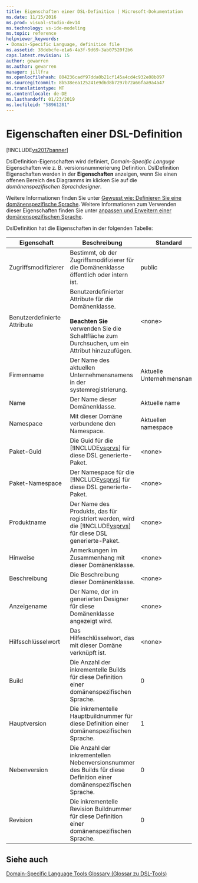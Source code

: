 ```yaml
---
title: Eigenschaften einer DSL-Definition | Microsoft-Dokumentation
ms.date: 11/15/2016
ms.prod: visual-studio-dev14
ms.technology: vs-ide-modeling
ms.topic: reference
helpviewer_keywords:
- Domain-Specific Language, definition file
ms.assetid: 38debcfe-e1a6-4a3f-9d69-3ab07520f2b6
caps.latest.revision: 15
author: gewarren
ms.author: gewarren
manager: jillfra
ms.openlocfilehash: 804236cadf97dda0b21cf145a4cd4c932e08b097
ms.sourcegitcommit: 8b538eea125241e9d6d8b7297b72a66faa9a4a47
ms.translationtype: MT
ms.contentlocale: de-DE
ms.lasthandoff: 01/23/2019
ms.locfileid: "58961281"
---
```

# <a name="properties-of-a-dsl-definition"></a>Eigenschaften einer DSL-Definition
[!INCLUDE[vs2017banner](../includes/vs2017banner.md)]

DslDefinition-Eigenschaften wird definiert, *Domain-Specific Languge* Eigenschaften wie z. B. versionsnummerierung Definition. DslDefinition Eigenschaften werden in der **Eigenschaften** anzeigen, wenn Sie einen offenen Bereich des Diagramms im klicken Sie auf die *domänenspezifischen Sprachdesigner*.  
  
 Weitere Informationen finden Sie unter [Gewusst wie: Definieren Sie eine domänenspezifische Sprache](../modeling/how-to-define-a-domain-specific-language.md). Weitere Informationen zum Verwenden dieser Eigenschaften finden Sie unter [anpassen und Erweitern einer domänenspezifischen Sprache](../modeling/customizing-and-extending-a-domain-specific-language.md).  
  
 DslDefinition hat die Eigenschaften in der folgenden Tabelle:  
  
|Eigenschaft|Beschreibung|Standard|  
|--------------|-----------------|-------------|  
|Zugriffsmodifizierer|Bestimmt, ob der Zugriffsmodifizierer für die Domänenklasse öffentlich oder intern ist.|public|  
|Benutzerdefinierte Attribute|Benutzerdefinierter Attribute für die Domänenklasse.<br /><br /> **Beachten Sie** verwenden Sie die Schaltfläche zum Durchsuchen, um ein Attribut hinzuzufügen.|\<none>|  
|Firmenname|Der Name des aktuellen Unternehmensnamens in der systemregistrierung.|Aktuelle Unternehmensname|  
|Name|Der Name dieser Domänenklasse.|Aktuelle name|  
|Namespace|Mit dieser Domäne verbundene den Namespace.|Aktuellen namespace|  
|Paket-Guid|Die Guid für die [!INCLUDE[vsprvs](../includes/vsprvs-md.md)] für diese DSL generierte-Paket.|\<none>|  
|Paket-Namespace|Der Namespace für die [!INCLUDE[vsprvs](../includes/vsprvs-md.md)] für diese DSL generierte-Paket.|\<none>|  
|Produktname|Der Name des Produkts, das für registriert werden, wird die [!INCLUDE[vsprvs](../includes/vsprvs-md.md)] für diese DSL generierte-Paket.|\<none>|  
|Hinweise|Anmerkungen im Zusammenhang mit dieser Domänenklasse.|\<none>|  
|Beschreibung|Die Beschreibung dieser Domänenklasse.|\<none>|  
|Anzeigename|Der Name, der im generierten Designer für diese Domänenklasse angezeigt wird.|\<none>|  
|Hilfsschlüsselwort|Das Hilfeschlüsselwort, das mit dieser Domäne verknüpft ist.|\<none>|  
|Build|Die Anzahl der inkrementelle Builds für diese Definition einer domänenspezifischen Sprache.|0|  
|Hauptversion|Die inkrementelle Hauptbuildnummer für diese Definition einer domänenspezifischen Sprache.|1|  
|Nebenversion|Die Anzahl der inkrementellen Nebenversionsnummer des Builds für diese Definition einer domänenspezifischen Sprache.|0|  
|Revision|Die inkrementelle Revision Buildnummer für diese Definition einer domänenspezifischen Sprache.|0|  
  
## <a name="see-also"></a>Siehe auch  
 [Domain-Specific Language Tools Glossary (Glossar zu DSL-Tools)](http://msdn.microsoft.com/ca5e84cb-a315-465c-be24-76aa3df276aa)
